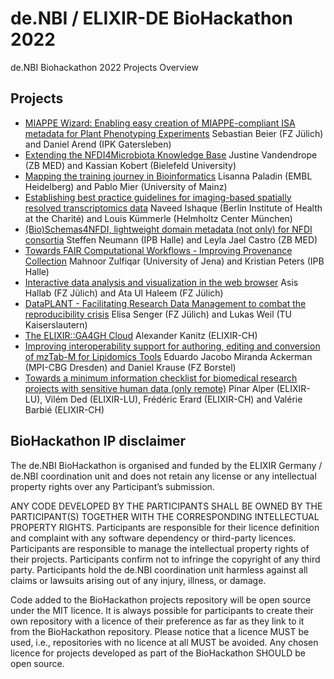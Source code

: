 # de.NBI / ELIXIR-DE BioHackathon 2022
de.NBI Biohackathon 2022 Projects Overview

## Projects

- [MIAPPE Wizard: Enabling easy creation of MIAPPE-compliant ISA metadata for Plant Phenotyping Experiments](projects/miappe_wizard) 	Sebastian Beier (FZ Jülich) and Daniel Arend (IPK Gatersleben)
- [Extending the NFDI4Microbiota Knowledge Base](projects/nfdimicrobiota_kb) 	Justine Vandendrope (ZB MED) and Kassian Kobert (Bielefeld University)
- [Mapping the training journey in Bioinformatics](projects/training) 	Lisanna Paladin (EMBL Heidelberg) and Pablo Mier (University of Mainz)
- [Establishing best practice guidelines for imaging-based spatially resolved transcriptomics data](projects/bp_imaging_transcriptomics) 	Naveed Ishaque (Berlin Institute of Health at the Charité) and Louis Kümmerle (Helmholtz Center München)
- [(Bio)Schemas4NFDI, lightweight domain metadata (not only) for NFDI consortia](projects/bioschemas4nfdi) 	Steffen Neumann (IPB Halle) and Leyla Jael Castro (ZB MED)
- [Towards FAIR Computational Workflows - Improving Provenance Collection](projects/fair_workflows) 	Mahnoor Zulfiqar (University of Jena) and Kristian Peters (IPB Halle)
- [Interactive data analysis and visualization in the web browser](projects/interactive_data_analyis_and_vis) 	Asis Hallab (FZ Jülich) and Ata Ul Haleem (FZ Jülich)
- [DataPLANT - Facilitating Research Data Management to combat the reproducibility crisis](projects/dataplant)	Elisa Senger (FZ Jülich) and Lukas Weil (TU Kaiserslautern)
- [The ELIXIR::GA4GH Cloud](projects/elixir_ga4gh_cloud) 	Alexander Kanitz (ELIXIR-CH)
- [Improving interoperability support for authoring, editing and conversion of mzTab-M for Lipidomics Tools](projects/mztabm) 	Eduardo Jacobo Miranda Ackerman (MPI-CBG Dresden) and Daniel Krause (FZ Borstel)
- [Towards a minimum information checklist for biomedical research projects with sensitive human data (only remote)](projects/mi_sensitive_human_data) 	Pinar Alper (ELIXIR-LU), Vilém Ded (ELIXIR-LU), Frédéric Erard (ELIXIR-CH) and Valérie Barbié (ELIXIR-CH)

## BioHackathon IP disclaimer

The de.NBI BioHackathon is organised and funded by the ELIXIR Germany / de.NBI coordination unit and does not retain any license or any intellectual property rights over any Participant’s submission.

ANY CODE DEVELOPED BY THE PARTICIPANTS SHALL BE OWNED BY THE PARTICIPANT(S) TOGETHER WITH THE CORRESPONDING INTELLECTUAL PROPERTY RIGHTS. Participants are responsible for their licence definition and complaint with any software dependency or third-party licences. Participants are responsible to manage the intellectual property rights of their projects. Participants confirm not to infringe the copyright of any third party. Participants hold the de.NBI coordination unit harmless against all claims or lawsuits arising out of any injury, illness, or damage.

Code added to the BioHackathon projects repository will be open source under the MIT licence. It is always possible for participants to create their own repository with a licence of their preference as far as they link to it from the BioHackathon repository. Please notice that a licence MUST be used, i.e., repositories with no licence at all MUST be avoided. Any chosen licence for projects developed as part of the BioHackathon SHOULD be open source.
